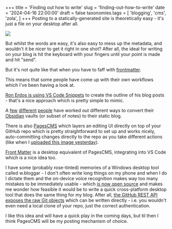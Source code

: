 +++
title = 'Finding out how to write'
slug = 'finding-out-how-to-write'
date = '2024-04-16 22:00:00'
draft = false
taxonomies.tags = [
	'blogging',
	'cms',
	'zola',
]
+++
Posting to a statically-generated site is theoretically easy - it's just a file on your desktop after all.

![](/images/2024/04/pens.jpg)

But whilst the words are easy, it's also easy to mess up the metadata, and wouldn't it be nicer to get it right in one shot? After all, the ideal for writing on your blog is hit the keyboard with your fingers until your point is made and hit "send".

But it's not quite like that when you have to faff with [frontmatter](https://daily-dev-tips.com/posts/what-exactly-is-frontmatter/).

This means that some people have come up with their own workflows which I've been having a look at.

[Ron Erdos is using VS Code Snippets](https://moonbooth.com/hugo/blog-post-workflow/) to create the outline of his blog posts - that's a nice approach which is pretty simple to mimic.

A [few](%5Bhttps://github.com/https://github.com/devidw/obsidian-to-hugo) [different](%5Bhttps://blog.marco.https://blog.marco.ninja/posts/2023/08/25/my-publishing-pipeline/) [people](https://github.com/dashedstripes/obsidian-to-hugo) have worked out different ways to convert their [Obsidian](https://obsidian.md/) vaults (or subset of notes) to their static blog.

There is also [PagesCMS](https://pagescms.org/) which layers an editing UI directly on top of your GitHub repo which is pretty straightforward to set up and works nicely, auto-committing changes directly to the repo as you take different actions (like when I [uploaded this image yesterday](%5Bhttps://github.com/pipwilson/blog/commit/8a79b30d8701177d2bhttps://github.com/pipwilson/blog/commit/8a79b30d8701177d2bfb369767103a18b97007a8)).

[Front Matter](https://frontmatter.codes/) is a desktop equivalent of PagesCMS, integrating into VS Code which is a nice idea too.

I have some (probably rose-tinted) memories of a Windows desktop tool called w.bloggar - I don't often write long things on my phone and when I do I dictate them and the on-device voice recognition makes way too many mistakes to be immediately usable - which [is now open source](https://github.com/lvcabral/w.bloggar) and makes me wonder how feasible it would be to write a quick cross-platform desktop tool that does the same thing for my blog. After all, [the GitHub REST API exposes the raw Git objects](%5Bhhttps://docs.github.com/en/rest/git?apiVersion=2022-11-28) which can be written directly - i.e. you wouldn't even need a local clone of your repo, just the correct authentication.

I like this idea and will have a quick play in the coming days, but til then I think PagesCMS will be my posting mechanism of choice.